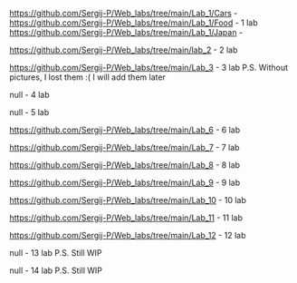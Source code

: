 https://github.com/Sergij-P/Web_labs/tree/main/Lab_1/Cars -
https://github.com/Sergij-P/Web_labs/tree/main/Lab_1/Food - 1 lab
https://github.com/Sergij-P/Web_labs/tree/main/Lab_1/Japan -

https://github.com/Sergij-P/Web_labs/tree/main/lab_2 - 2 lab

https://github.com/Sergij-P/Web_labs/tree/main/Lab_3 - 3 lab
P.S. Without pictures, I lost them :( I will add them later

null - 4 lab

null - 5 lab

https://github.com/Sergij-P/Web_labs/tree/main/Lab_6 - 6 lab

https://github.com/Sergij-P/Web_labs/tree/main/Lab_7 - 7 lab

https://github.com/Sergij-P/Web_labs/tree/main/Lab_8 - 8 lab

https://github.com/Sergij-P/Web_labs/tree/main/Lab_9 - 9 lab

https://github.com/Sergij-P/Web_labs/tree/main/Lab_10 - 10 lab

https://github.com/Sergij-P/Web_labs/tree/main/Lab_11 - 11 lab

https://github.com/Sergij-P/Web_labs/tree/main/Lab_12 - 12 lab

null - 13 lab
P.S. Still WIP

null - 14 lab
P.S. Still WIP
